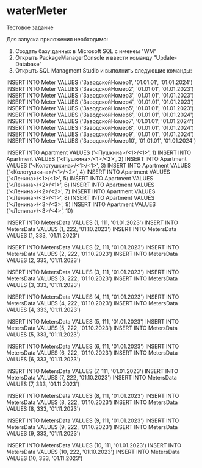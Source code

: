 # waterMeter
Тестовое задание

Для запуска приложения необходимо:
1. Создать базу данных в Microsoft SQL с именем "WM"
2. Открыть PackageManagerConsole и ввести команду "Update-Database"
4. Открыть SQL Managment Studio и выполнить следующие команды:

INSERT INTO Meter VALUES ('ЗаводскойНомер1', '01.01.01', '01.01.2024')
INSERT INTO Meter VALUES ('ЗаводскойНомер2', '01.01.01', '01.01.2023')
INSERT INTO Meter VALUES ('ЗаводскойНомер3', '01.01.01', '01.01.2023')
INSERT INTO Meter VALUES ('ЗаводскойНомер4', '01.01.01', '01.01.2023')
INSERT INTO Meter VALUES ('ЗаводскойНомер5', '01.01.01', '01.01.2023')
INSERT INTO Meter VALUES ('ЗаводскойНомер6', '01.01.01', '01.01.2024')
INSERT INTO Meter VALUES ('ЗаводскойНомер7', '01.01.01', '01.01.2024')
INSERT INTO Meter VALUES ('ЗаводскойНомер8', '01.01.01', '01.01.2024')
INSERT INTO Meter VALUES ('ЗаводскойНомер9', '01.01.01', '01.01.2024')
INSERT INTO Meter VALUES ('ЗаводскойНомер10', '01.01.01', '01.01.2024')

INSERT INTO Apartment VALUES ('<Пушкина>/<1>/<1>', 1)
INSERT INTO Apartment VALUES ('<Пушкина>/<1>/<2>', 2)
INSERT INTO Apartment VALUES ('<Колотушкина>/<1>/<1>', 3)
INSERT INTO Apartment VALUES ('<Колотушкина>/<1>/<2>', 4)
INSERT INTO Apartment VALUES ('<Ленина>/<1>/<1>', 5)
INSERT INTO Apartment VALUES ('<Ленина>/<2>/<1>', 6)
INSERT INTO Apartment VALUES ('<Ленина>/<2>/<2>', 7)
INSERT INTO Apartment VALUES ('<Ленина>/<3>/<1>', 8)
INSERT INTO Apartment VALUES ('<Ленина>/<3>/<3>', 9)
INSERT INTO Apartment VALUES ('<Ленина>/<3>/<4>', 10)

INSERT INTO MetersData VALUES (1, 111, '01.01.2023')
INSERT INTO MetersData VALUES (1, 222, '01.10.2023')
INSERT INTO MetersData VALUES (1, 333, '01.11.2023')

INSERT INTO MetersData VALUES (2, 111, '01.01.2023')
INSERT INTO MetersData VALUES (2, 222, '01.10.2023')
INSERT INTO MetersData VALUES (2, 333, '01.11.2023')

INSERT INTO MetersData VALUES (3, 111, '01.01.2023')
INSERT INTO MetersData VALUES (3, 222, '01.10.2023')
INSERT INTO MetersData VALUES (3, 333, '01.11.2023')

INSERT INTO MetersData VALUES (4, 111, '01.01.2023')
INSERT INTO MetersData VALUES (4, 222, '01.10.2023')
INSERT INTO MetersData VALUES (4, 333, '01.11.2023')

INSERT INTO MetersData VALUES (5, 111, '01.01.2023')
INSERT INTO MetersData VALUES (5, 222, '01.10.2023')
INSERT INTO MetersData VALUES (5, 333, '01.11.2023')

INSERT INTO MetersData VALUES (6, 111, '01.01.2023')
INSERT INTO MetersData VALUES (6, 222, '01.10.2023')
INSERT INTO MetersData VALUES (6, 333, '01.11.2023')

INSERT INTO MetersData VALUES (7, 111, '01.01.2023')
INSERT INTO MetersData VALUES (7, 222, '01.10.2023')
INSERT INTO MetersData VALUES (7, 333, '01.11.2023')

INSERT INTO MetersData VALUES (8, 111, '01.01.2023')
INSERT INTO MetersData VALUES (8, 222, '01.10.2023')
INSERT INTO MetersData VALUES (8, 333, '01.11.2023')

INSERT INTO MetersData VALUES (9, 111, '01.01.2023')
INSERT INTO MetersData VALUES (9, 222, '01.10.2023')
INSERT INTO MetersData VALUES (9, 333, '01.11.2023')

INSERT INTO MetersData VALUES (10, 111, '01.01.2023')
INSERT INTO MetersData VALUES (10, 222, '01.10.2023')
INSERT INTO MetersData VALUES (10, 333, '01.11.2023')